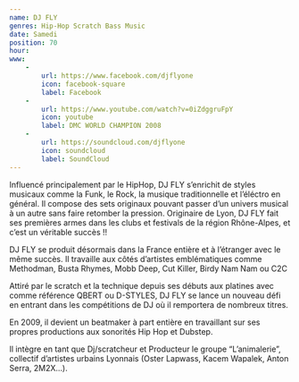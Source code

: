 ```yaml
---
name: DJ FLY
genres: Hip-Hop Scratch Bass Music
date: Samedi
position: 70
hour:
www:
    -
        url: https://www.facebook.com/djflyone
        icon: facebook-square
        label: Facebook
    -
        url: https://www.youtube.com/watch?v=0iZdggruFpY
        icon: youtube
        label: DMC WORLD CHAMPION 2008
    -
        url: https://soundcloud.com/djflyone
        icon: soundcloud
        label: SoundCloud
---
```

Influencé principalement par le HipHop, DJ FLY s’enrichit de styles musicaux comme la Funk, le Rock, la musique traditionnelle et l’éléctro en général. Il compose des sets originaux pouvant passer d’un univers musical à un autre sans faire retomber la pression. Originaire de Lyon, DJ FLY fait ses premières armes dans les clubs et festivals de la région Rhône-Alpes, et c’est un véritable succès !!

DJ FLY se produit désormais dans la France entière et à l’étranger avec le même succès. Il travaille aux côtés d’artistes emblématiques comme Methodman, Busta Rhymes, Mobb Deep, Cut Killer, Birdy Nam Nam ou C2C

Attiré par le scratch et la technique depuis ses débuts aux platines avec comme référence QBERT ou D-STYLES, DJ FLY se lance un nouveau défi en entrant dans les compétitions de DJ où il remportera de nombreux titres.

En 2009, il devient un beatmaker à part entière en travaillant sur ses propres productions aux sonorités Hip Hop et Dubstep.

Il intègre en tant que Dj/scratcheur et Producteur le groupe “L’animalerie”, collectif d’artistes urbains Lyonnais (Oster Lapwass, Kacem Wapalek, Anton Serra, 2M2X…).
